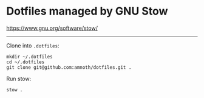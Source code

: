 # Dotfiles managed by GNU Stow

https://www.gnu.org/software/stow/

---

Clone into `.dotfiles`:

```shell
mkdir ~/.dotfiles
cd ~/.dotfiles
git clone git@github.com:amnoth/dotfiles.git .
```

Run stow:

```shell
stow .
```
